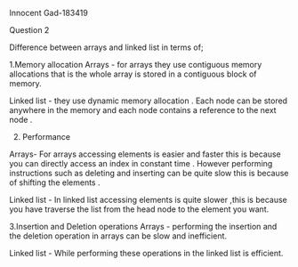 Innocent Gad-183419

Question 2

Difference between arrays and linked list in terms of;

1.Memory allocation
Arrays - for arrays they use contiguous memory allocations that is the whole array is stored in a contiguous block of memory.

Linked list - they use dynamic memory allocation . Each node can be stored anywhere in the memory and each node contains a reference to the next node .

2. Performance

Arrays- For arrays accessing elements is easier and faster this is because you can directly access an index in constant time . However performing instructions such as deleting and inserting can be quite slow this is because of shifting the elements .

Linked list - In linked list accessing elements is quite slower ,this is because you have traverse the list from the head node to the element you want.

3.Insertion and Deletion operations
Arrays - performing the insertion and the deletion operation in arrays can be slow and inefficient.

Linked list - While performing these operations in the linked list is efficient.
